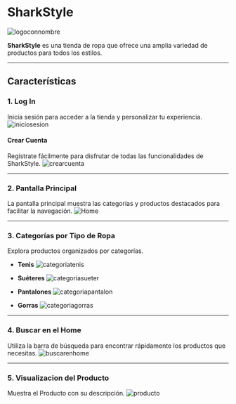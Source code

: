 
# **SharkStyle**
![logoconnombre](https://github.com/user-attachments/assets/6cf94364-373d-4d5e-a117-a1ac5bc501fe)

**SharkStyle** es una tienda de ropa que ofrece una amplia variedad de productos para todos los estilos.

---

## **Características**

### **1. Log In**
Inicia sesión para acceder a la tienda y personalizar tu experiencia.
![iniciosesion](https://github.com/user-attachments/assets/8b6de5ba-38e0-4bb0-9488-0e57ed6ee7ea)


#### Crear Cuenta  
Regístrate fácilmente para disfrutar de todas las funcionalidades de SharkStyle.
![crearcuenta](https://github.com/user-attachments/assets/06ae9afa-1616-447a-991c-485b73ba6c97)

---

### **2. Pantalla Principal**
La pantalla principal muestra las categorías y productos destacados para facilitar la navegación.
![Home](https://github.com/user-attachments/assets/7eedf78b-99f1-4629-85ae-2fc619acdc37)

---

### **3. Categorías por Tipo de Ropa**  
Explora productos organizados por categorías.

- **Tenis**
  ![categoriatenis](https://github.com/user-attachments/assets/74f1c142-ecea-4728-a959-ed1820366a1f)
  

- **Suéteres**
   ![categoriasueter](https://github.com/user-attachments/assets/29649e48-4fc0-4de2-8c66-62f66979d4a4)


- **Pantalones**
  ![categoriapantalon](https://github.com/user-attachments/assets/4cc32c43-8115-408a-ac83-7722b28bfa73)


- **Gorras**
![categoriagorras](https://github.com/user-attachments/assets/5656cee5-5fa5-4add-bf33-3ec101e29049)


---

### **4. Buscar en el Home**
Utiliza la barra de búsqueda para encontrar rápidamente los productos que necesitas.
![buscarenhome](https://github.com/user-attachments/assets/379872aa-df41-4240-a2f9-6f45c7912a79)

---

### **5. Visualizacion del Producto**
Muestra el Producto con su descripción.
![producto](https://github.com/user-attachments/assets/77a5e25c-b633-4f73-8078-e368ea088a7e)

